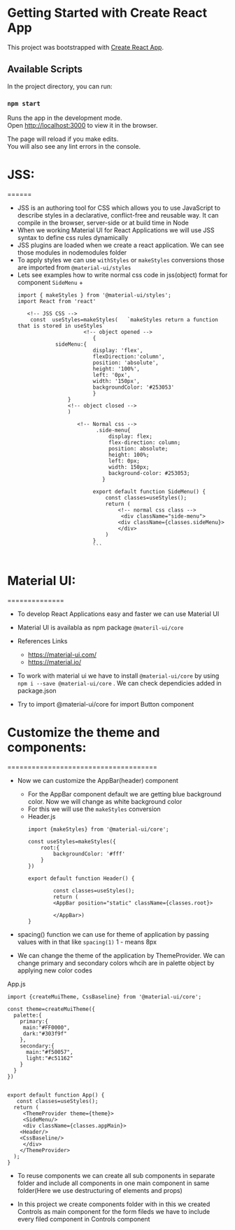 # Getting Started with Create React App

This project was bootstrapped with [Create React App](https://github.com/facebook/create-react-app).

## Available Scripts

In the project directory, you can run:

### `npm start`

Runs the app in the development mode.\
Open [http://localhost:3000](http://localhost:3000) to view it in the browser.

The page will reload if you make edits.\
You will also see any lint errors in the console.

# JSS:
======
+ JSS is an authoring tool for CSS which allows you to use JavaScript to describe styles in a declarative, conflict-free and reusable way. It can compile in the browser, server-side or at build time in Node
+ When we working Material UI for React Applications we will use JSS syntax to define css rules dynamically
+ JSS plugins are loaded when we create a react application. We can see those modules in nodemodules folder
+ To apply styles we can use `withStyles` or `makeStyles` conversions those are imported from `@material-ui/styles`
+ Lets see examples how to write normal css code in jss(object) format for component `SideMenu`
    +  
    ```
    import { makeStyles } from '@material-ui/styles';
    import React from 'react'
       
       <!-- JSS CSS -->
        const  useStyles=makeStyles(   `makeStyles return a function that is stored in useStyles`
                         <!-- object opened -->
                            {
                sideMenu:{ 
                            display: 'flex',
                            flexDirection:'column',
                            position: 'absolute',
                            height: '100%',
                            left: '0px',
                            width: '150px',
                            backgroundColor: '#253053'
                            }
                    }
                    <!-- object closed -->
                    )

                       <!-- Normal css -->
                             .side-menu{
                                 display: flex;
                                 flex-direction: column;
                                 position: absolute;
                                 height: 100%;
                                 left: 0px;
                                 width: 150px;
                                 background-color: #253053;
                               } 

                            export default function SideMenu() {
                                const classes=useStyles();
                                return (
                                    <!-- normal css class -->
                                     <div className="side-menu">
                                    <div className={classes.sideMenu}>
                                    </div>
                                )
                            }
                            ```
                            
# Material UI:
==============
+ To develop React Applications easy and faster we can use Material UI
+ Material UI is availabla as npm package `@materil-ui/core`
+ References Links
    + https://material-ui.com/
    + https://material.io/

+ To work with material ui we have to install `@material-ui/core` by using `npm i --save @material-ui/core` . We can check dependicies added in package.json
+ Try to import @material-ui/core for import Button component


# Customize the theme and components:
=====================================

+ Now we can customize the AppBar(header) component
    + For the AppBar component default we are getting blue background color. Now we will change as white background color 
    + For this we will use the `makeStyles` conversion
    + Header.js
        ```
        import {makeStyles} from '@material-ui/core';

        const useStyles=makeStyles({
            root:{
                backgroundColor: '#fff'
            }
        }) 

        export default function Header() {

                const classes=useStyles();
                return (
                <AppBar position="static" className={classes.root}>

                </AppBar>)
        }
        ```

+ spacing() function we can use for theme of application by passing values with in that like `spacing(1)` 1 - means 8px
+ We can change the theme of the application by ThemeProvider. We can change primary and secondary colors whcih are in palette object by applying new color codes

App.js
```
import {createMuiTheme, CssBaseline} from '@material-ui/core';

const theme=createMuiTheme({
  palette:{
    primary:{
     main:"#FF0000",
     dark:"#303f9f"
    },
    secondary:{
      main:"#f50057",
      light:"#c51162"
    }
  }
})


export default function App() {
   const classes=useStyles();
  return (
     <ThemeProvider theme={theme}>
     <SideMenu/>
     <div className={classes.appMain}>
    <Header/>
    <CssBaseline/>
     </div>
    </ThemeProvider>
  );
}

```

+ To reuse components we can create all sub components in separate folder and include all components in one main component in same folder(Here we use destructuring of elements and props)

+ In this project we create components folder with in this we created Controls as main component for the form fileds we have to include every filed component in Controls component
